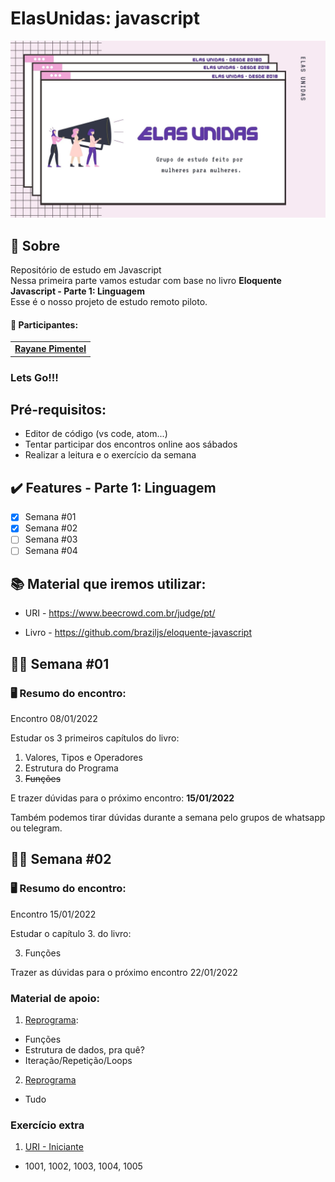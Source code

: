 # ElasUnidas: javascript 

<p align="center">
  <img src="elas.jpg" width="600px">
</p>


## :love_you_gesture: Sobre

Repositório de estudo em Javascript <br>
Nessa primeira parte vamos estudar com base no livro <strong>Eloquente Javascript - Parte 1: Linguagem</strong><br>
Esse é o nosso projeto de estudo remoto piloto.

#### :dancers: Participantes:
<table>
  <tr>
	  <td align="center"><a href="https://www.linkedin.com/in/rayanepimentel/"><b>Rayane Pimentel</a></td> 	
  </tr>
</table>

<h3>Lets <strong>Go!!!</strong></h3>

## Pré-requisitos:
- Editor de código (vs code, atom...)
- Tentar participar dos encontros online aos sábados
- Realizar a leitura e o exercício da semana

## :heavy_check_mark: Features - Parte 1: Linguagem

- [x] Semana #01 
- [x] Semana #02
- [ ] Semana #03
- [ ] Semana #04

## :books: Material que iremos utilizar:

- URI - https://www.beecrowd.com.br/judge/pt/

- Livro - https://github.com/braziljs/eloquente-javascript
## :woman_technologist: Semana #01

### :desktop_computer: Resumo do encontro:

<p>Encontro 08/01/2022</p>

Estudar os 3 primeiros capítulos do livro:
1. Valores, Tipos e Operadores  
2. Estrutura do Programa
3. ~~Funções~~ 

E trazer dúvidas para o próximo encontro: <strong>15/01/2022</strong>

Também podemos tirar dúvidas durante a semana pelo grupos de whatsapp ou telegram.

## :woman_technologist: Semana #02

### :desktop_computer: Resumo do encontro:

<p>Encontro 15/01/2022</p>

Estudar o capítulo 3. do livro:

3. Funções

Trazer as dúvidas para o próximo encontro 22/01/2022

<h3>Material de apoio:</h3>

1. [Reprograma](https://github.com/reprograma/On13-TodasEmTech-JavascritI#loops):

- Funções 
- Estrutura de dados, pra quê?
- Iteração/Repetição/Loops

2. [Reprograma](https://github.com/reprograma/On13-TodasEmTech-LogicaComJS)
- Tudo


<h3> Exercício extra </h3>

1. [URI - Iniciante](https://www.beecrowd.com.br/judge/pt/problems/index/1)
- 1001, 1002, 1003, 1004, 1005

